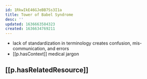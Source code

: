 ```yaml
---
id: 1RkwIkE46GJeBB7Ss3I1a
title: Tower of Babel Syndrome
desc: ''
updated: 1636663584323
created: 1636634769211
---
```


- lack of standardization in terminology creates confusion, mis-communication, and errors
- [[p.hasContext]] medical jargon

## [[p.hasRelatedResource]]



